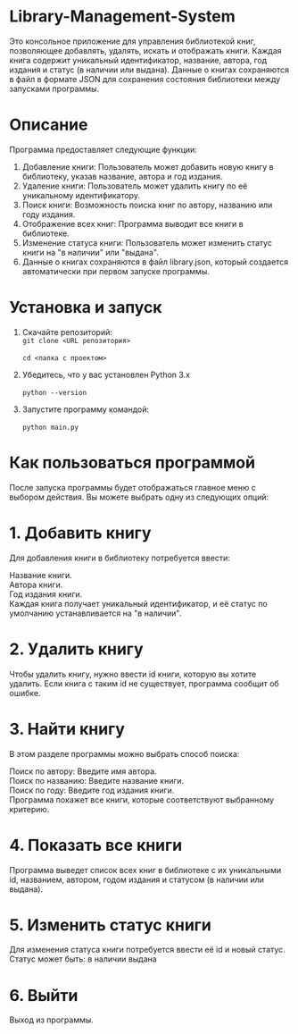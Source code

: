 # Library-Management-System

Это консольное приложение для управления библиотекой книг, позволяющее добавлять, удалять, искать и отображать книги. Каждая книга содержит уникальный идентификатор, название, автора, год издания и статус (в наличии или выдана). Данные о книгах сохраняются в файл в формате JSON для сохранения состояния библиотеки между запусками программы.

# Описание
Программа предоставляет следующие функции:

1. Добавление книги: Пользователь может добавить новую книгу в библиотеку, указав название, автора и год издания.
2. Удаление книги: Пользователь может удалить книгу по её уникальному идентификатору.
3. Поиск книги: Возможность поиска книг по автору, названию или году издания.
4. Отображение всех книг: Программа выводит все книги в библиотеке.
5. Изменение статуса книги: Пользователь может изменить статус книги на "в наличии" или "выдана".
6. Данные о книгах сохраняются в файл library.json, который создается автоматически при первом запуске программы.

# Установка и запуск 

1. Скачайте репозиторий:
 <br> `git clone <URL репозитория>`<br>        
  `cd <папка с проектом>`   

2. Убедитесь, что у вас установлен Python 3.x  
<br>  `python --version`
3. Запустите программу командой:  
<br>  `python main.py`

# Как пользоваться программой 

После запуска программы будет отображаться главное меню с выбором действия. Вы можете выбрать одну из следующих опций:

# 1. Добавить книгу
Для добавления книги в библиотеку потребуется ввести:

Название книги.  
Автора книги.  
Год издания книги.  
Каждая книга получает уникальный идентификатор, и её статус по умолчанию устанавливается на "в наличии".  

# 2. Удалить книгу
Чтобы удалить книгу, нужно ввести id книги, которую вы хотите удалить. Если книга с таким id не существует, программа сообщит об ошибке.

# 3. Найти книгу
В этом разделе программы можно выбрать способ поиска:

Поиск по автору: Введите имя автора.  
Поиск по названию: Введите название книги.  
Поиск по году: Введите год издания книги.  
Программа покажет все книги, которые соответствуют выбранному критерию.  

# 4. Показать все книги
Программа выведет список всех книг в библиотеке с их уникальными id, названием, автором, годом издания и статусом (в наличии или выдана).

# 5. Изменить статус книги
Для изменения статуса книги потребуется ввести её id и новый статус. Статус может быть:
в наличии
выдана

# 6. Выйти
Выход из программы.
